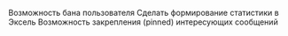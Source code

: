 Возможность бана пользователя
Сделать формирование статистики в Эксель
Возможность закрепления (pinned) интересующих сообщений